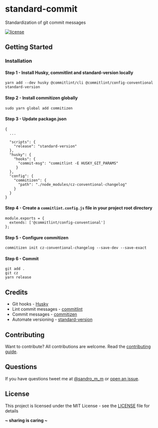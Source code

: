 # standard-commit

Standardization of git commit messages

[![license](https://img.shields.io/badge/License-MIT-blue.svg?style=flat)](LICENSE)

## Getting Started

### Installation

#### Step 1 - Install Husky, commitlint and standard-version locally

`yarn add --dev husky @commitlint/cli @commitlint/config-conventional standard-version`

#### Step 2 - Install commitizen globally

`sudo yarn global add commitizen`

#### Step 3 - Update package.json

```
{
  ...

  "scripts": {
    "release": "standard-version"
  },
  "husky": {
    "hooks": {
      "commit-msg": "commitlint -E HUSKY_GIT_PARAMS"
     }
  },
  "config": {
    "commitizen": {
      "path": "./node_modules/cz-conventional-changelog"
    }
  }
}
```

#### Step 4 - Create a `commitlint.config.js` file in your project root directory

```
module.exports = {
  extends: ['@commitlint/config-conventional']
};
```

#### Step 5 - Configure commitizen

`commitizen init cz-conventional-changelog --save-dev --save-exact`

#### Step 6 - Commit

```
git add .
git cz
yarn release
```

## Credits

- Git hooks - [Husky](https://github.com/typicode/husky)
- Lint commit messages - [commitlint](https://github.com/conventional-changelog/commitlint)
- Commit messages - [commitizen](https://github.com/commitizen/cz-cli)
- Automate versioning - [standard-version](https://github.com/conventional-changelog/standard-version)

## Contributing
Want to contribute? All contributions are welcome. Read the [contributing guide](CONTRIBUTING.md).

## Questions
If you have questions tweet me at [@sandro_m_m](https://twitter.com/sandro_m_m) or [open an issue](../../issues/new).

## License
This project is licensed under the MIT License - see the [LICENSE](LICENSE) file for details

**~ sharing is caring ~**
